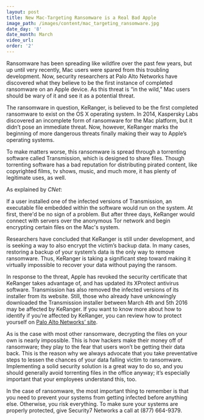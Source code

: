 ```yaml
---
layout: post
title: New Mac-Targeting Ransomware is a Real Bad Apple
image_path: /images/content/mac_targeting_ransomware.jpg
date_day: '8'
date_month: March
video_url:
order: '2'
---
```



Ransomware has been spreading like wildfire over the past few years, but up until very recently, Mac users were spared from this troubling development. Now, security researchers at Palo Alto Networks have discovered what they believe to be the first instance of completed ransomware on an Apple device. As this threat is “in the wild,” Mac users should be wary of it and see it as a potential threat.

The ransomware in question, KeRanger, is believed to be the first completed ransomware to exist on the OS X operating system. In 2014, Kaspersky Labs discovered an incomplete form of ransomware for the Mac platform, but it didn’t pose an immediate threat. Now, however, KeRanger marks the beginning of more dangerous threats finally making their way to Apple’s operating systems.

To make matters worse, this ransomware is spread through a torrenting software called Transmission, which is designed to share files. Though torrenting software has a bad reputation for distributing pirated content, like copyrighted films, tv shows, music, and much more, it has plenty of legitimate uses, as well.

As explained by *CNet*:

If a user installed one of the infected versions of Transmission, an executable file embedded within the software would run on the system. At first, there'd be no sign of a problem. But after three days, KeRanger would connect with servers over the anonymous Tor network and begin encrypting certain files on the Mac's system.

Researchers have concluded that KeRanger is still under development, and is seeking a way to also encrypt the victim’s backup data. In many cases, restoring a backup of your system’s data is the only way to remove ransomware. Thus, KeRanger is taking a significant step toward making it virtually impossible to recover your data without paying the ransom.

In response to the threat, Apple has revoked the security certificate that KeRanger takes advantage of, and has updated its XProtect antivirus software. Transmission has also removed the infected versions of its installer from its website. Still, those who already have unknowingly downloaded the Transmission installer between March 4th and 5th 2016 may be affected by KeRanger. If you want to know more about how to identify if you’re affected by KeRanger, you can review how to protect yourself on [Palo Alto Networks’ site](http://researchcenter.paloaltonetworks.com/2016/03/new-os-x-ransomware-keranger-infected-transmission-bittorrent-client-installer/).

As is the case with most other ransomware, decrypting the files on your own is nearly impossible. This is how hackers make their money off of ransomware; they play to the fear that users won’t be getting their data back. This is the reason why we always advocate that you take preventative steps to lessen the chances of your data falling victim to ransomware. Implementing a solid security solution is a great way to do so, and you should generally avoid torrenting files in the office anyway; it’s especially important that your employees understand this, too.

In the case of ransomware, the most important thing to remember is that you need to prevent your systems from getting infected before anything else. Otherwise, you risk everything. To make sure your systems are properly protected, give Security7 Networks a call at (877) 664-9379.